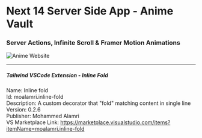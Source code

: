 # Next 14 Server Side App - Anime Vault

### Server Actions, Infinite Scroll & Framer Motion Animations

![Anime Website](https://i.ibb.co/MG1nbqt/YT-Thumbnails-2.png)

---

##### Tailwind VSCode Extension - Inline Fold
 
Name: Inline fold   
Id: moalamri.inline-fold   
Description: A custom decorator that "fold" matching content in single line   
Version: 0.2.6   
Publisher: Mohammed Alamri   
VS Marketplace Link: https://marketplace.visualstudio.com/items?itemName=moalamri.inline-fold   